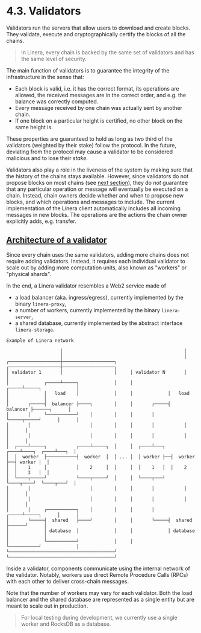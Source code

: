 # 4.3. Validators

Validators run the servers that allow users to download and create blocks. They validate, execute and cryptographically certify the blocks of all the chains.

> In Linera, every chain is backed by the same set of validators and has the same level of security.

The main function of validators is to guarantee the integrity of the infrastructure in the sense that:

- Each block is valid, i.e. it has the correct format, its operations are allowed, the received messages are in the correct order, and e.g. the balance was correctly computed.
- Every message received by one chain was actually sent by another chain.
- If one block on a particular height is certified, no other block on the same height is.

These properties are guaranteed to hold as long as two third of the validators (weighted by their stake) follow the protocol. In the future, deviating from the protocol may cause a validator to be considered malicious and to lose their *stake*.

Validators also play a role in the liveness of the system by making sure that the history of the chains stays available. However, since validators do not propose blocks on most chains (see [next section](https://linera-dev.respeer.ai/#/v1/en_US/advanced_topics/block_creation)), they do *not* guarantee that any particular operation or message will eventually be executed on a chain. Instead, chain owners decide whether and when to propose new blocks, and which operations and messages to include. The current implementation of the Linera client automatically includes all incoming messages in new blocks. The operations are the actions the chain owner explicitly adds, e.g. transfer.

## [Architecture of a validator](https://linera-dev.respeer.ai/#/v1/en_US/advanced_topics/validators?id=architecture-of-a-validator)

Since every chain uses the same validators, adding more chains does not require adding validators. Instead, it requires each individual validator to scale out by adding more computation units, also known as "workers" or "physical shards".

In the end, a Linera validator resembles a Web2 service made of

- a load balancer (aka. ingress/egress), currently implemented by the binary `linera-proxy`,
- a number of workers, currently implemented by the binary `linera-server`,
- a shared database, currently implemented by the abstract interface `linera-storage`.

```ignore
Example of Linera network

                    │                                             │
                    │                                             │
┌───────────────────┼───────────────────┐     ┌───────────────────┼───────────────────┐
│ validator 1       │                   │     │ validator N       │                   │
│             ┌─────┴─────┐             │     │             ┌─────┴─────┐             │
│             │   load    │             │     │             │   load    │             │
│       ┌─────┤  balancer ├────┐        │     │       ┌─────┤  balancer ├──────┐      │
│       │     └───────────┘    │        │     │       │     └─────┬─────┘      │      │
│       │                      │        │     │       │           │            │      │
│       │                      │        │     │       │           │            │      │
│  ┌────┴─────┐           ┌────┴─────┐  │     │  ┌────┴───┐  ┌────┴────┐  ┌────┴───┐  │
│  │  worker  ├───────────┤  worker  │  │ ... │  │ worker ├──┤  worker ├──┤ worker │  │
│  │    1     │           │    2     │  │     │  │    1   │  │    2    │  │    3   │  │
│  └────┬─────┘           └────┬─────┘  │     │  └────┬───┘  └────┬────┘  └────┬───┘  │
│       │                      │        │     │       │           │            │      │
│       │                      │        │     │       │           │            │      │
│       │     ┌───────────┐    │        │     │       │     ┌─────┴─────┐      │      │
│       └─────┤  shared   ├────┘        │     │       └─────┤  shared   ├──────┘      │
│             │ database  │             │     │             │ database  │             │
│             └───────────┘             │     │             └───────────┘             │
└───────────────────────────────────────┘     └───────────────────────────────────────┘
```

Inside a validator, components communicate using the internal network of the validator. Notably, workers use direct Remote Procedure Calls (RPCs) with each other to deliver cross-chain messages.

Note that the number of workers may vary for each validator. Both the load balancer and the shared database are represented as a single entity but are meant to scale out in production.

> For local testing during development, we currently use a single worker and RocksDB as a database.
